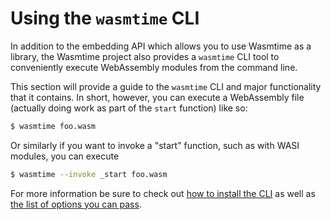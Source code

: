 # Using the `wasmtime` CLI

In addition to the embedding API which allows you to use Wasmtime as a
library, the Wasmtime project also provides a `wasmtime` CLI tool to conveniently
execute WebAssembly modules from the command line.

This section will provide a guide to the `wasmtime` CLI and major functionality
that it contains. In short, however, you can execute a WebAssembly file
(actually doing work as part of the `start` function) like so:

```sh
$ wasmtime foo.wasm
```

Or similarly if you want to invoke a "start" function, such as with WASI
modules, you can execute

```sh
$ wasmtime --invoke _start foo.wasm
```

For more information be sure to check out [how to install the
CLI](cli-install.md) as well as [the list of options you can
pass](cli-options.md).
